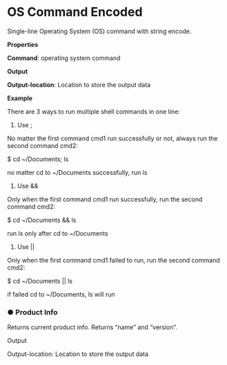 # OS Command Encoded

Single-line Operating System (OS) command with string encode.

 **Properties**
 

**Command**:           operating system command

 **Output**
 

**Output-location**: Location to store the output data

**Example**

There are 3 ways to run multiple shell commands in one line:

1. Use ;

No matter the first command cmd1 run successfully or not, always run the second command cmd2:

$ cd ~/Documents; ls

no matter cd to ~/Documents successfully, run ls

1. Use &&

Only when the first command cmd1 run successfully, run the second command cmd2:

$ cd ~/Documents && ls

run ls only after cd to ~/Documents

1. Use ||

Only when the first command cmd1 failed to run, run the second command cmd2:

$ cd ~/Documents || ls

if failed cd to ~/Documents, ls will run

### ● **Product Info**

Returns current product info. Returns “name” and “version”.

Output

Output-location: Location to store the output data